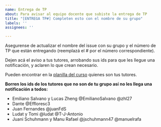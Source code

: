 ```yaml
---
name: Entrega de TP
about: Para avisar al equipo docente que subiste la entrega de TP
title: "[ENTREGA TP#] Completen esto con el nombre de su grupo"
labels: ''
assignees: ''

---
```


Asegurense de actualizar el nombre del issue con su grupo y el número de TP que están entregando (reemplazá el # por el número correspondiente).

Dejen acá el aviso a tus tutores, arrobando sus ids para que les llegue una notificación, y aclaren lo que crean necesario.

Pueden encontrar en la [planilla del curso](https://www.pdep.com.ar/cursos/lunes-tarde#h.he7ifb72x6mp) quienes son tus tutores. 

**Borren los ids de los tutores que no son de tu grupo así no les llega una notificación a todos:**
- Emiliano Salvano y Lucas Zheng @EmilianoSalvano @zhl27
- Dante @Effloresc3 
- Juan Fernandes @juanFdS  
- Ludat y Tomi @ludat @T-J-Antonio
- Juani Schuhmann y Manu Rafael @jschuhmann47 @manuelrafa 



